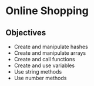 # Online Shopping

## Objectives
+ Create and manipulate hashes
+ Create and manipulate arrays
+ Create and call functions
+ Create and use variables
+ Use string methods
+ Use number methods
